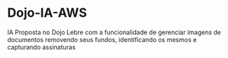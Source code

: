# Dojo-IA-AWS
IA Proposta no Dojo Lebre com a funcionalidade de gerenciar imagens de documentos removendo seus fundos, identificando os mesmos e capturando assinaturas
